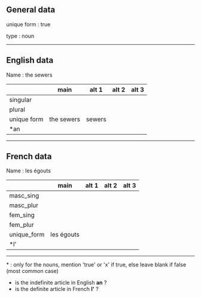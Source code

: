 ## General data

unique form : true

type : noun

---

## English data

Name : the sewers

|             |    main    | alt 1  | alt 2 | alt 3 |
| :---------- | :--------: | :----: | :---: | ----- |
| singular    |            |        |       |       |
| plural      |            |        |       |       |
| unique form | the sewers | sewers |       |       |
| \*an        |            |        |       |       |

---

## French data

Name : les égouts

|             |    main    | alt 1 | alt 2 | alt 3 |
| :---------- | :--------: | :---: | :---: | :---: |
| masc_sing   |            |       |       |       |
| masc_plur   |            |       |       |       |
| fem_sing    |            |       |       |       |
| fem_plur    |            |       |       |       |
| unique_form | les égouts |       |       |       |
| \*l'        |            |       |       |       |

---

\* : only for the nouns, mention 'true' or 'x' if true, else leave blank if false (most common case)

- is the indefinite article in English **an** ?
- is the definite article in French **l'** ?
